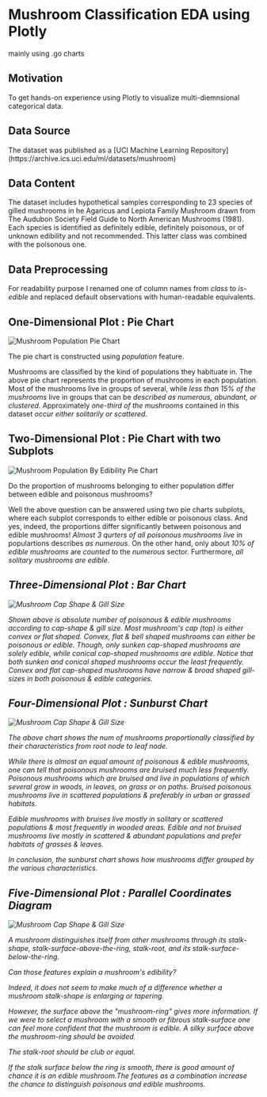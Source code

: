 # Mushroom Classification EDA using Plotly 
<p>mainly using .go charts</p>

## Motivation
<p>To get hands-on experience using Plotly to visualize multi-diemnsional categorical data.</p>

## Data Source
<p>The dataset was published as a [UCI Machine Learning Repository](https://archive.ics.uci.edu/ml/datasets/mushroom)</p>

## Data Content
<p>The dataset includes hypothetical samples corresponding to 23 species of gilled mushrooms in he Agaricus and Lepiota Family Mushroom drawn from The Audubon Society Field Guide to North American Mushrooms (1981). Each species is identified as definitely edible, definitely poisonous, or of unknown edibility and not recommended. This latter class was combined with the poisonous one.</p>

## Data Preprocessing 
<p>For readability purpose I renamed one of column names from <i>class</i> to <i>is-edible</i> and replaced default observations with human-readable equivalents.</p>

## One-Dimensional Plot : Pie Chart
![Mushroom Population Pie Chart](Images/newplot.png)
<p>The pie chart is constructed using <i>population</i> feature.</p>
<p>Mushrooms are classified by the kind of populations they habituate in. The above pie chart represents the proportion of mushrooms in each population. Most of the mushrooms live in groups of several, while <i>less than 15% of the mushrooms</i> live in groups that can be <i>described as numerous, abundant, or clustered</i>. Approximately <i>one-third of the mushrooms</i> contained in this dataset <i>occur either solitarily or scattered</i>.</p>

## Two-Dimensional Plot : Pie Chart with two Subplots
![Mushroom Population By Edibility Pie Chart](Images/newplot-2.png)
<p>Do the proportion of mushrooms belonging to either population differ between edible and poisonous mushrooms?</p>
<p>Well the above question can be answered using two pie charts subplots, where each subplot corresponds to either edible or poisonous class. And yes, indeed, the proportions differ significantly between poisonous and edible mushrooms! <i>Almost 3 qurters of all poisonous mushrooms live</i> in populartions describes <i>as numerous</i>. On the other hand, only about <i>10% of edible mushrooms</i> are <i>counted</i> to the <i>numerous</i> sector. Furthermore, <i>all solitary mushrooms are edible<i>.

## Three-Dimensional Plot : Bar Chart
![Mushroom Cap Shape & Gill Size](Images/newplot-4.png)
<p>Shown above is absolute number of poisonous & edible mushrooms according to cap-shape & gill size. <i>Most mushroom's cap (top) is either convex or flat shaped.</i> Convex, flat & bell shaped mushrooms can either be poisonous or edible. Though, only sunken cap-shaped mushrooms are solely edible, while conical cap-shaped mushrooms are edible. Notice that both sunken and conical shaped mushrooms occur the least frequently. Convex and flat cap-shaped mushrooms have narrow & broad shaped gill-sizes in both poisonous & edible categories.</p>

## Four-Dimensional Plot : Sunburst Chart
![Mushroom Cap Shape & Gill Size](Images/newplot-6.png)
<p>The above chart shows the num of mushrooms proportionally classified by their characteristics from root node to leaf node.</p>
<p>While there is almost an equal amount of poisonous & edible mushrooms, one can tell that <i>poisonous mushrooms are bruised much less frequently</i>. Poisonous mushrooms which are bruised and live in populations of which several grow in woods, in leaves, on grass or on paths. Bruised poisonous mushrooms live in scattered populations & preferably in urban or grassed habitats.</p>
<p>Edible mushrooms with bruises live mostly in solitary or scattered populations & most frequently in wooded areas. <i> Edible and not bruised mushrooms live mostly in scattered & abundant populations and prefer habitats of grasses & leaves.</i></p>
<p>In conclusion, the sunburst chart shows how mushrooms differ grouped by the various characteristics.</p>

## Five-Dimensional Plot : Parallel Coordinates Diagram
![Mushroom Cap Shape & Gill Size](Images/newplot-8.png)
<p>A mushroom distinguishes itself from other mushrooms through its stalk-shape, stalk-surface-above-the-ring, stalk-root, and its stalk-surface-below-the-ring.</p>
<p>Can those features explain a mushroom's edibility?</p>
<p>Indeed, it does not seem to make much of a difference whether a mushroom stalk-shape is enlarging or tapering.</p>
<p>However, the surface above the "mushroom-ring" gives more information. If we were to select a mushroom with a smooth or fibrous stalk-surface one can feel more confident that the mushroom is edible. A silky surface above the mushroom-ring should be avoided.</p>
<p>The stalk-root should be club or equal.</p>
<p>If the stalk surface below the ring is smooth, there is good amount of chance it is an edible mushroom.</p?
<p>The features as a combination increase the chance to distinguish poisonous and edible mushrooms.</p>

